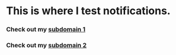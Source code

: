 <html lang="en">
<head>
    <meta charset="UTF-8">
    <meta name="viewport" content="width=device-width, initial-scale=1.0">
    <script src="https://cdn.onesignal.com/sdks/OneSignalSDK.js" async=""></script>
    <script>
    window.OneSignal = window.OneSignal || [];
    OneSignal.push(function() {
        OneSignal.init({
        appId: "04f48d25-8021-47fa-9420-027968ef5fea",
        });
    });
    </script>
    <title>Notifications Testing</title>  
</head>
<body>
    <h1>This is where I test notifications.</h1>
    <h3>Check out my <a href="sudomain.html">subdomain 1</a></h3>
    <h3>Check out my <a href="sudomain.html">subdomain 2</a></h3>
</body>
</html>
